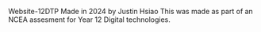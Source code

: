 Website-12DTP
Made in 2024 by Justin Hsiao
This was made as part of an NCEA assesment for Year 12 Digital technologies.
